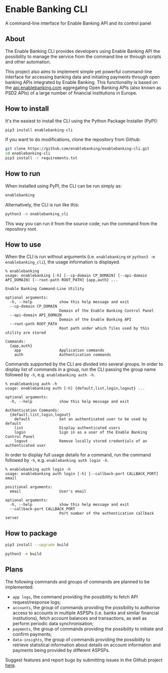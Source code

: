 # Enable Banking CLI

A command-line interface for Enable Banking API and its control panel

## About

The Enable Banking CLI provides developers using Enable Banking API the possibility to manage the
service from the command line or through scripts and other automation.

This project also aims to implement simple yet powerful command-line interface for accessing banking
data and initiating payments through open banking APIs integrated by Enable Banking. This functionality
is based on the [api.enablebanking.com](https://api.enablebanking.com/) aggregating Open Banking APIs
(also known as PSD2 APIs) of a large number of financial institutions in Europe.

## How to install

It's the easiest to install the CLI using the Python Package Installer (PyPI):

```sh
pip3 install enablebanking-cli
```

If you want to do modifications, clone the repository from Github:

```sh
git clone https://github.com/enablebanking/enablebanking-cli.git
cd enablebanking-cli
pip3 install -r requirements.txt
```

## How to run

When installed using PyPI, the CLI can be run simply as:

```sh
enablebanking
```

Alternatively, the CLI is run like this:

```sh
python3 -m enablebanking_cli
```

This way you can run it from the source code; run the command from the repository root.

## How to use

When the CLI is run without arguments (i.e. `enablebanking` or `python3 -m enablebanking_cli`), the
usage information is displayed.

```
% enablebanking
usage: enablebanking [-h] [--cp-domain CP_DOMAIN] [--api-domain API_DOMAIN] [--root-path ROOT_PATH] {app,auth} ...

Enable Banking Command-Line Utility

optional arguments:
  -h, --help            show this help message and exit
  --cp-domain CP_DOMAIN
                        Domain of the Enable Banking Control Panel
  --api-domain API_DOMAIN
                        Domain of the Enable Banking API
  --root-path ROOT_PATH
                        Root path under which files used by this utility are stored

Commands:
  {app,auth}
    app                 Application commands
    auth                Authentication commands
```

Commands supported by the CLI are divided into several groups. In order to display list of commands in
a group, run the CLI passing the group name followed by `-h`, e.g. `enablebanking auth -h`.

```
% enablebanking auth -h
usage: enablebanking auth [-h] {default,list,login,logout} ...

optional arguments:
  -h, --help            show this help message and exit

Authentication Commands:
  {default,list,login,logout}
    default             Set an authenticated user to be used by default
    list                Display authenticated users
    login               Sign in as a user of the Enable Banking Control Panel
    logout              Remove locally stored credentials of an authenticated user
```

In order to display full usage details for a command, run the command followed by `-h`, e.g.
`enablebanking auth login -h`.

```
% enablebanking auth login -h
usage: enablebanking auth login [-h] [--callback-port CALLBACK_PORT] email

positional arguments:
  email                 User's email

optional arguments:
  -h, --help            show this help message and exit
  --callback-port CALLBACK_PORT
                        Port number of the authentication callback server
```

## How to package

```sh
pip3 install --upgrade build
```

```sh
python3 -m build
```

## Plans

The following commands and groups of commands are planned to be implemented:

- `app logs`, the command providing the possibility to fetch API request/response logs;
- `accounts`, the group of commands providing the possibility to authorise access to accounts in
  multiple ASPSPs (i.e. banks and similar financial institutions), fetch account balances and
  transactions, as well as perform periodic data synchronisation;
- `payments`, the group of commands providing the possibility to initiate and confirm payments;
- `data-insights`, the group of commands providing the possibility to retrieve statistical information
  about details on account information and payments being provided by different ASPSPs.

Suggest features and report bugs by submitting issues in the Github project [here](https://github.com/enablebanking/enablebanking-cli/issues/new).
